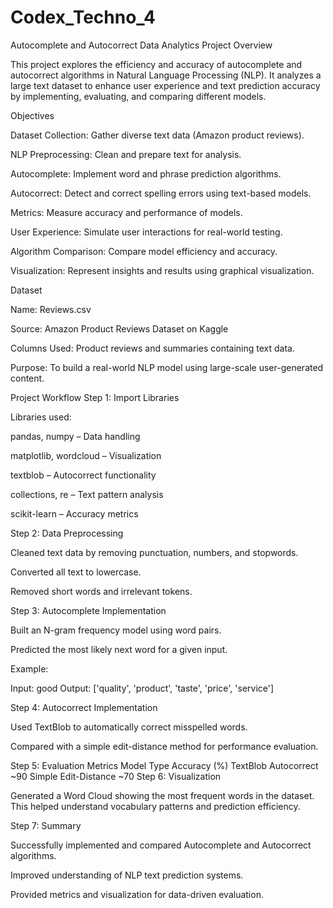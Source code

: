 # Codex_Techno_4
Autocomplete and Autocorrect Data Analytics
Project Overview

This project explores the efficiency and accuracy of autocomplete and autocorrect algorithms in Natural Language Processing (NLP).
It analyzes a large text dataset to enhance user experience and text prediction accuracy by implementing, evaluating, and comparing different models.

Objectives

Dataset Collection: Gather diverse text data (Amazon product reviews).

NLP Preprocessing: Clean and prepare text for analysis.

Autocomplete: Implement word and phrase prediction algorithms.

Autocorrect: Detect and correct spelling errors using text-based models.

Metrics: Measure accuracy and performance of models.

User Experience: Simulate user interactions for real-world testing.

Algorithm Comparison: Compare model efficiency and accuracy.

Visualization: Represent insights and results using graphical visualization.

Dataset

Name: Reviews.csv

Source: Amazon Product Reviews Dataset on Kaggle

Columns Used: Product reviews and summaries containing text data.

Purpose: To build a real-world NLP model using large-scale user-generated content.

Project Workflow
Step 1: Import Libraries

Libraries used:

pandas, numpy – Data handling

matplotlib, wordcloud – Visualization

textblob – Autocorrect functionality

collections, re – Text pattern analysis

scikit-learn – Accuracy metrics

Step 2: Data Preprocessing

Cleaned text data by removing punctuation, numbers, and stopwords.

Converted all text to lowercase.

Removed short words and irrelevant tokens.

Step 3: Autocomplete Implementation

Built an N-gram frequency model using word pairs.

Predicted the most likely next word for a given input.

Example:

Input: good
Output: ['quality', 'product', 'taste', 'price', 'service']

Step 4: Autocorrect Implementation

Used TextBlob to automatically correct misspelled words.

Compared with a simple edit-distance method for performance evaluation.

Step 5: Evaluation Metrics
Model Type	Accuracy (%)
TextBlob Autocorrect	~90
Simple Edit-Distance	~70
Step 6: Visualization

Generated a Word Cloud showing the most frequent words in the dataset.
This helped understand vocabulary patterns and prediction efficiency.

Step 7: Summary

Successfully implemented and compared Autocomplete and Autocorrect algorithms.

Improved understanding of NLP text prediction systems.

Provided metrics and visualization for data-driven evaluation.
